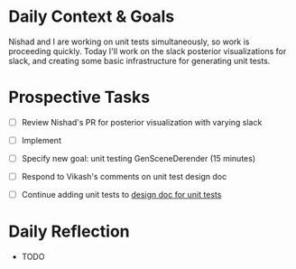 # Daily Context & Goals

Nishad and I are working on unit tests simultaneously, so work is proceeding
quickly. Today I'll work on the slack posterior visualizations for slack, and
creating some basic infrastructure for generating unit tests.


# Prospective Tasks

* [ ] Review Nishad's PR for posterior visualization with varying slack
* [ ] Implement 
* [ ] Specify new goal: unit testing GenSceneDerender (15 minutes)
* [ ] Respond to Vikash's comments on unit test design doc
* [ ] Continue adding unit tests to [design doc for unit tests](https://docs.google.com/document/d/1Du0mzktc_ihv8I0TlRyG8IrvkqOUpSGNev446GOJCSQ/edit#heading=h.oh5qaafnr88q)


# Daily Reflection

* TODO
